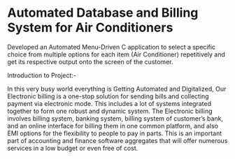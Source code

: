# Automated Database and Billing System for Air Conditioners
Developed an Automated Menu-Driven C application to select a specific choice from multiple options for each item (Air Conditioner) repetitively and get its respective output onto the screen of the customer.

Introduction to Project:-

In this very busy world everything is Getting Automated and Digitalized, Our Electronic billing is a one-stop solution for sending bills and collecting payment via electronic mode. This includes a lot of systems integrated together to form one robust and dynamic system. The Electronic billing involves billing system, banking system, billing system of customer’s bank, and an online interface for billing them in one common platform, and also EMI options for the flexibility to people to pay in parts. This is an important part of accounting and finance software aggregates that will offer numerous services in a low budget or even free of cost.
